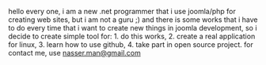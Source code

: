 hello every one, i am a new .net programmer that i use joomla/php for creating web sites, but i am not a guru ;) and there is some works that i have to do every time that i want to create new things in joomla development, so i decide to create simple tool for: 1. do this works, 2. create a real application for linux, 3. learn how to use github, 4. take part in open source project.
for contact me, use nasser.man@gmail.com
